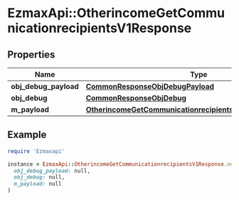 # EzmaxApi::OtherincomeGetCommunicationrecipientsV1Response

## Properties

| Name | Type | Description | Notes |
| ---- | ---- | ----------- | ----- |
| **obj_debug_payload** | [**CommonResponseObjDebugPayload**](CommonResponseObjDebugPayload.md) |  |  |
| **obj_debug** | [**CommonResponseObjDebug**](CommonResponseObjDebug.md) |  | [optional] |
| **m_payload** | [**OtherincomeGetCommunicationrecipientsV1ResponseMPayload**](OtherincomeGetCommunicationrecipientsV1ResponseMPayload.md) |  |  |

## Example

```ruby
require 'Ezmaxapi'

instance = EzmaxApi::OtherincomeGetCommunicationrecipientsV1Response.new(
  obj_debug_payload: null,
  obj_debug: null,
  m_payload: null
)
```

